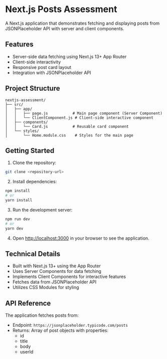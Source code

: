 # Next.js Posts Assessment

A Next.js application that demonstrates fetching and displaying posts from JSONPlaceholder API with server and client components.

## Features

- Server-side data fetching using Next.js 13+ App Router
- Client-side interactivity
- Responsive post card layout
- Integration with JSONPlaceholder API

## Project Structure

```
nextjs-assessment/
├── src/
│   ├── app/
│   │   ├── page.js           # Main page component (Server Component)
│   │   └── ClientComponent.js # Client-side interactive component
│   ├── components/
│   │   └── Card.js           # Reusable card component
│   └── styles/
│       └── Home.module.css    # Styles for the main page
```

## Getting Started

1. Clone the repository:
```bash
git clone <repository-url>
```

2. Install dependencies:
```bash
npm install
# or
yarn install
```

3. Run the development server:
```bash
npm run dev
# or
yarn dev
```

4. Open [http://localhost:3000](http://localhost:3000) in your browser to see the application.

## Technical Details

- Built with Next.js 13+ using the App Router
- Uses Server Components for data fetching
- Implements Client Components for interactive features
- Fetches data from JSONPlaceholder API
- Utilizes CSS Modules for styling

## API Reference

The application fetches posts from:
- Endpoint: `https://jsonplaceholder.typicode.com/posts`
- Returns: Array of post objects with properties:
  - id
  - title
  - body
  - userId
